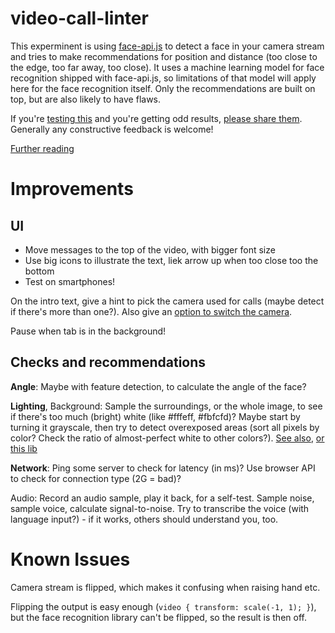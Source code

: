 # video-call-linter

This experminent is using [face-api.js](https://github.com/justadudewhohacks/face-api.js) to detect a face in your camera stream and tries to make recommendations for position and distance (too close to the edge, too far away, too close). It uses a machine learning model for face recognition shipped with face-api.js, so limitations of that model will apply here for the face recognition itself. Only the recommendations are built on top, but are also likely to have flaws.

If you're [testing this](https://jzaefferer.github.io/video-call-linter/) and you're getting odd results, [please share them](https://github.com/jzaefferer/video-call-linter/issues/new). Generally any constructive feedback is welcome!

[Further reading](https://joerns-recurse-ideas.glitch.me/#video-call-linter)

# Improvements

## UI

- Move messages to the top of the video, with bigger font size
- Use big icons to illustrate the text, liek arrow up when too close too the bottom
- Test on smartphones!

On the intro text, give a hint to pick the camera used for calls (maybe detect if there's more than one?). Also give an [option to switch the camera](https://h3manth.com/new/blog/2018/switch-cameras-getusermedia/).

Pause when tab is in the background!

## Checks and recommendations

**Angle**: Maybe with feature detection, to calculate the angle of the face?

**Lighting**, Background: Sample the surroundings, or the whole image, to see if there's too much (bright) white (like #fffeff, #fbfcfd)? Maybe start by turning it grayscale, then try to detect overexposed areas (sort all pixels by color? Check the ratio of almost-perfect white to other colors?). [See also](https://www.pyimagesearch.com/2016/10/31/detecting-multiple-bright-spots-in-an-image-with-python-and-opencv/), [or this lib](https://github.com/Vibrant-Colors/node-vibrant)

**Network**: Ping some server to check for latency (in ms)? Use browser API to check for connection type (2G = bad)?

Audio: Record an audio sample, play it back, for a self-test. Sample noise, sample voice, calculate signal-to-noise. Try to transcribe the voice (with language input?) - if it works, others should understand you, too.

# Known Issues

Camera stream is flipped, which makes it confusing when raising hand etc.

Flipping the output is easy enough (`video { transform: scale(-1, 1); }`), but the face recognition library can't be flipped, so the result is then off.
